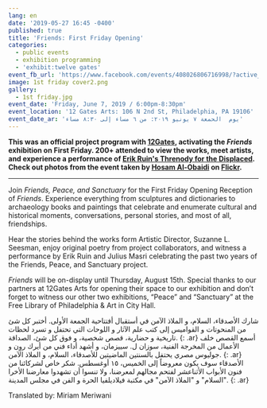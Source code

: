 ```yaml
---
lang: en
date: '2019-05-27 16:45 -0400'
published: true
title: 'Friends: First Friday Opening'
categories:
  - public events
  - exhibition programming
  - 'exhibit:twelve gates'
event_fb_url: 'https://www.facebook.com/events/408026806716998/?active_tab=about'
image: 1st friday cover2.png
gallery:
  - 1st friday.jpg
event_date: 'Friday, June 7, 2019 / 6:00pm-8:30pm'
event_location: '12 Gates Arts: 106 N 2nd St, Philadelphia, PA 19106'
event_date_ar: 'يوم  الحمعة ٧ يونيو ٢٠١٩: من ٦ مساء إلى ٨:٣٠ مساء'
---
```

**This was an official project program with [12Gates](http://www.twelvegatesarts.org/), activating the _Friends_ exhibition on First Friday. 200+ attended to view the works, meet artists, and experience a performance of [Erik Ruin's Threnody for the Displaced](http://fps.swarthmore.edu/threnody/). Check out photos from the event taken by [Hosam Al-Obaidi](https://www.facebook.com/Say-Cheese-106758220748744/) on [Flickr](https://www.flickr.com/gp/154354320@N05/KoG8N7).**


<hr/>


Join _Friends, Peace, and Sanctuary_ for the First Friday Opening Reception of _Friends_. Experience everything from sculptures and dictionaries to archaeology books and paintings that celebrate and enumerate cultural and historical moments, conversations, personal stories, and most of all, friendships.

Hear the stories behind the works form Artistic Director, Suzanne L. Seesman, enjoy original poetry from project collaborators, and witness a performance by Erik Ruin and Julius Masri celebrating the past two years of the Friends, Peace, and Sanctuary project. 

_Friends_ will be on-display until Thursday, August 15th. Special thanks to our partners at 12Gates Arts for opening their space to our exhibition and don’t forget to witness our other two exhibitions, “Peace” and “Sanctuary” at the Free Library of Philadelphia & Art in City Hall.

شارك الأصدقاء، السلام، و الملاذ الآمن في أستقبال أفتتاحية الجمعة الأولى. أختبر كل شئ من المنحوتات و القواميس إلى كتب علم الآثار و اللوحات التي تحتفل و تسرد لحظات تاريخية و حضارية، قصص شخصية، و فوق كل شئ، الصداقة.
{: .ar}
أسمع القصص خلف الأعمال من المخرجة الفنية، سوزان ل. سييزمان، و أشهد أداء فني من أيرك روِن و جوليوس مصري يحتفل بالسنتين الماضيتين للأصدقاء، السلام، و الملاذ الآمن.
{: .ar}
الأصدقاء سوف يكون معروضاً إلى الخميس، ١٥ أوغسطس. شكر خاص لشركائنا من فنون الأبواب الأثناعشر لفتحم مجالهم لمعرضنا، ولا تنسوا أن تشهدوا معارضنا الأخرا "السلام" و "الملاذ الآمن" في مكتبة فيلاديلفيا الحرة و الفن في مجلس المدينة.
{: .ar}

Translated by: Miriam Meriwani

